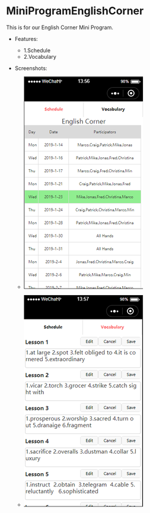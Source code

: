 # MiniProgramEnglishCorner

This is for our English Corner Mini Program.

* Features:
  * 1.Schedule
  * 2.Vocabulary

* Screenshots:
  * ![Image text](https://github.com/zhugefenghao/MiniProgramEnglishCorner/blob/master/img/mini_schedule.png)

  * ![Image text](https://github.com/zhugefenghao/MiniProgramEnglishCorner/blob/master/img/mini_vocabulary.png)
